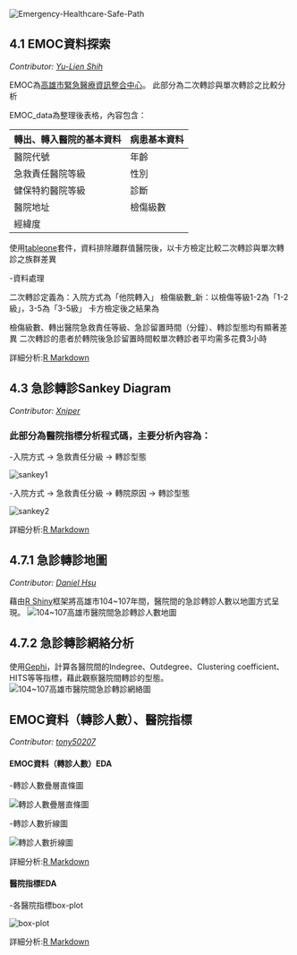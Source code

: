 ![Emergency-Healthcare-Safe-Path](https://nightheronry.github.io/Emergency-Healthcare-Safe-Path/cover.png)
## 4.1 EMOC資料探索  

*Contributor: [Yu-Lien Shih](https://github.com/yulienshih)*

EMOC為[高雄市緊急醫療資訊整合中心](http://emoc.org.tw/emoc/index.php)。
此部分為二次轉診與單次轉診之比較分析

EMOC_data為整理後表格，內容包含：

轉出、轉入醫院的基本資料 | 病患基本資料
------------ | -------------
醫院代號 | 年齡
急救責任醫院等級 | 性別
健保特約醫院等級 | 診斷
 醫院地址 | 檢傷級數
經緯度 |

使用[tableone](https://github.com/kaz-yos/tableone)套件，資料排除離群值醫院後，以卡方檢定比較二次轉診與單次轉診之族群差異

-資料處理

二次轉診定義為：入院方式為「他院轉入」
檢傷級數_新：以檢傷等級1-2為「1-2級」，3-5為「3-5級」
卡方檢定後之結果為

檢傷級數、轉出醫院急救責任等級、急診留置時間（分鐘）、轉診型態均有顯著差異
二次轉診的患者於轉院後急診留置時間較單次轉診者平均需多花費3小時

詳細分析:[R Markdown](https://nightheronry.github.io/Emergency-Healthcare-Safe-Path/4.1_Exploratory%20Data/EMOC_example_chisquare.html)

## 4.3 急診轉診Sankey Diagram

*Contributor: [Xniper](https://github.com/lwkuant)*

### 此部分為醫院指標分析程式碼，主要分析內容為：

-入院方式 → 急救責任分級 → 轉診型態

![sankey1](https://nightheronry.github.io/Emergency-Healthcare-Safe-Path/4.3__Emergency%20referral%20Sankey%20Diagram/img/sankey1.png)

-入院方式 → 急救責任分級 → 轉院原因 → 轉診型態

![sankey2](https://nightheronry.github.io/Emergency-Healthcare-Safe-Path/4.3__Emergency%20referral%20Sankey%20Diagram/img/sankey2.png)

詳細分析:[R Markdown](https://nightheronry.github.io/Emergency-Healthcare-Safe-Path/4.3__Emergency%20referral%20Sankey%20Diagram/Sankey_v2.nb.html)

## 4.7.1 急診轉診地圖

*Contributor: [Daniel Hsu](https://github.com/nightheronry)*

藉由[R Shiny](https://shiny.rstudio.com/)框架將高雄市104~107年間，醫院間的急診轉診人數以地圖方式呈現。
![104~107高雄市醫院間急診轉診人數地圖](https://nightheronry.github.io/Emergency-Healthcare-Safe-Path/4.7_Emergency%20referral%20pathways%20analysis/img/map.PNG)

## 4.7.2 急診轉診網絡分析

使用[Gephi](https://gephi.org/)，計算各醫院間的Indegree、Outdegree、Clustering coefficient、HITS等等指標，藉此觀察醫院間轉診的型態。
![104~107高雄市醫院間急診轉診網絡圖](https://nightheronry.github.io/Emergency-Healthcare-Safe-Path/4.7_Emergency%20referral%20pathways%20analysis/img/network.PNG)

## EMOC資料（轉診人數）、醫院指標

*Contributor: [tony50207](https://github.com/tony50207)*

#### EMOC資料（轉診人數）EDA

-轉診人數疊層直條圖

![轉診人數疊層直條圖](https://nightheronry.github.io/Emergency-Healthcare-Safe-Path/EDA/img/stacked_bar_chart.png)

-轉診人數折線圖

![轉診人數折線圖](https://nightheronry.github.io/Emergency-Healthcare-Safe-Path/EDA/img/line_chart.png)

詳細分析:[R Markdown](https://nightheronry.github.io/Emergency-Healthcare-Safe-Path/EDA/EMOC-EDA/EMOC-EDA.html)

#### 醫院指標EDA

-各醫院指標box-plot

![box-plot](https://nightheronry.github.io/Emergency-Healthcare-Safe-Path/EDA/img/box_plot.png)

詳細分析:[R Markdown](https://nightheronry.github.io/Emergency-Healthcare-Safe-Path/EDA/Hospital%20Indicators-EDA/Hospital%20Indicators-EDA.html)
